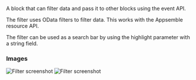 A block that can filter data and pass it to other blocks using the event API.

The filter uses OData filters to filter data. This works with the Appsemble resource API.

The filter can be used as a search bar by using the highlight parameter with a string field.

### Images

![Filter screenshot](https://gitlab.com/appsemble/appsemble/-/raw/0.35.11/config/assets/filter.png)
![Filter screenshot](https://gitlab.com/appsemble/appsemble/-/raw/0.35.11/config/assets/filter-search-bar.png)
